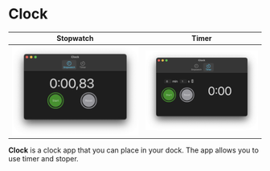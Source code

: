 # Clock
Stopwatch                  |  Timer
:-------------------------:|:-------------------------:
![Stopwatch](stopwatch.png)| ![Timer](timer.png)

**Clock** is a clock app that you can place in your dock. The app allows you to use timer and stoper.

